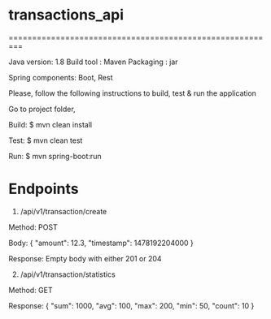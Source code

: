 # transactions_api
=========================================================

Java version: 1.8
Build tool : Maven
Packaging : jar

Spring components:
Boot, Rest

Please, follow the following instructions to build, test & run the application 

Go to project folder,

Build:
$ mvn clean install

Test: 
$ mvn clean test

Run:
$ mvn spring-boot:run


Endpoints
===============================================
1. /api/v1/transaction/create

Method: POST

Body:
{
"amount": 12.3,
"timestamp": 1478192204000
}

Response: Empty body with either 201 or 204


2. /api/v1/transaction/statistics

Method: GET

Response:
{
"sum": 1000,
"avg": 100,
"max": 200,
"min": 50,
"count": 10
}
